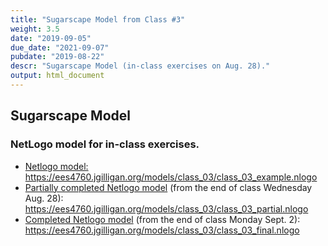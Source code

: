 ```yaml
---
title: "Sugarscape Model from Class #3"
weight: 3.5
date: "2019-09-05"
due_date: "2021-09-07"
pubdate: "2019-08-22"
descr: "Sugarscape Model (in-class exercises on Aug. 28)."
output: html_document
---
```

## Sugarscape Model

### NetLogo model for in-class exercises.

* [Netlogo model:](/models/class_03/class_03_example.nlogo)
  <https://ees4760.jgilligan.org/models/class_03/class_03_example.nlogo>
* [Partially completed Netlogo model](/models/class_03/class_03_partial.nlogo) 
  (from the end of class Wednesday Aug. 28):
  <https://ees4760.jgilligan.org/models/class_03/class_03_partial.nlogo>
* [Completed Netlogo model](/models/class_03/class_03_final.nlogo) 
  (from the end of class Monday Sept. 2):
  <https://ees4760.jgilligan.org/models/class_03/class_03_final.nlogo>
